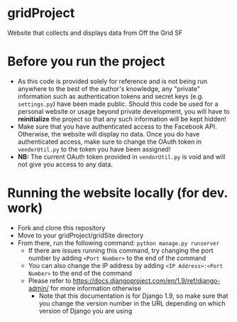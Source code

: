 # gridProject
Website that collects and displays data from Off the Grid SF

# Before you run the project
* As this code is provided solely for reference and is not being run anywhere to the best of the author's knowledge, any "private" information such as authentication tokens and secret keys (e.g. `settings.py`) have been made public. Should this code be used for a personal website or usage beyond private development, you will have to <b>reinitialize</b> the project so that any such information will be kept hidden!
* Make sure that you have authenticated access to the Facebook API. Otherwise, the website will display no data. Once you do have authenticated access, make sure to change the OAuth token in `vendorUtil.py` to the token you have been assigned!
* <b>NB:</b> The current OAuth token provided in `vendorUtil.py` is void and will not give you access to any data.

# Running the website locally (for dev. work)
* Fork and clone this repository
* Move to your gridProject/gridSite directory
* From there, run the following command: `python manage.py runserver`
  * If there are issues running this command, try changing the port number by adding `<Port Number>` to the end of the command
  * You can also change the IP address by adding `<IP Address>:<Port Number>` to the end of the command
  * Please refer to https://docs.djangoproject.com/en/1.9/ref/django-admin/ for more information otherwise
    * Note that this documentation is for Django 1.9, so make sure that you change the version number in the URL depending on which version of Django you are using
